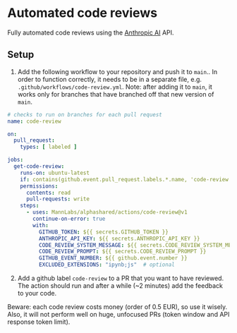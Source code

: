 # Automated code reviews
Fully automated code reviews using the [Anthropic AI](https://www.anthropic.com/) API.

## Setup

1. Add the following workflow to your repository and push it to `main`..
In order to function correctly, it needs to be in a separate file, e.g. `.github/workflows/code-review.yml`. 
Note: after adding it to `main`, it works only for branches that have branched off that new version of `main`.
 
```yaml
# checks to run on branches for each pull request
name: code-review

on:
  pull_request:
    types: [ labeled ]

jobs:
  get-code-review:
    runs-on: ubuntu-latest
    if: contains(github.event.pull_request.labels.*.name, 'code-review')
    permissions:
      contents: read
      pull-requests: write
    steps:
      - uses: MannLabs/alphashared/actions/code-review@v1
        continue-on-error: true
        with:
          GITHUB_TOKEN: ${{ secrets.GITHUB_TOKEN }}
          ANTHROPIC_API_KEY: ${{ secrets.ANTHROPIC_API_KEY }}
          CODE_REVIEW_SYSTEM_MESSAGE: ${{ secrets.CODE_REVIEW_SYSTEM_MESSAGE }}
          CODE_REVIEW_PROMPT: ${{ secrets.CODE_REVIEW_PROMPT }}
          GITHUB_EVENT_NUMBER: ${{ github.event.number }}
          EXCLUDED_EXTENSIONS: "ipynb;js"  # optional
```

2. Add a github label `code-review` to a PR that you want to have reviewed.
The action should run and after a while (~2 minutes) add the feedback to your code.

Beware: each code review costs money (order of 0.5 EUR), so use it wisely. Also, it will not perform
well on huge, unfocused PRs (token window and API response token limit).